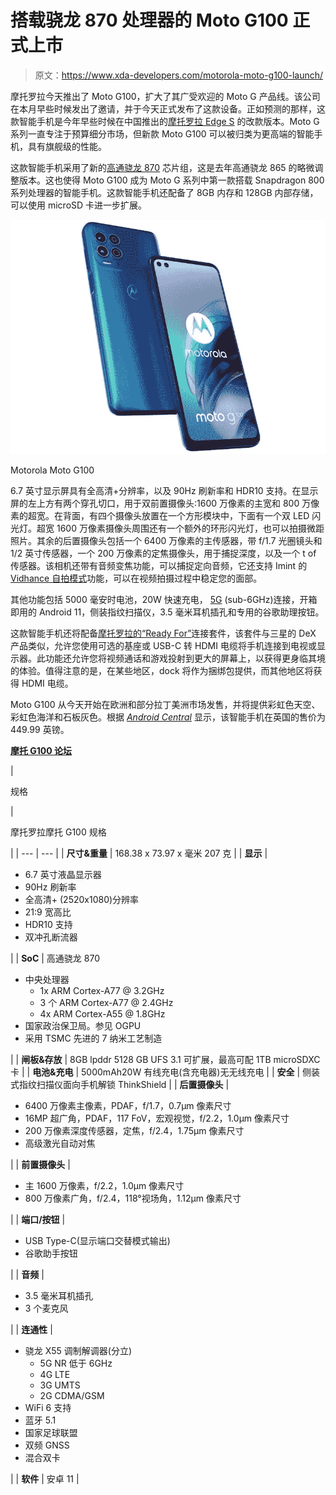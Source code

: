 # 搭载骁龙 870 处理器的 Moto G100 正式上市

> 原文：<https://www.xda-developers.com/motorola-moto-g100-launch/>

摩托罗拉今天推出了 Moto G100，扩大了其广受欢迎的 Moto G 产品线。该公司在本月早些时候发出了邀请，并于今天正式发布了这款设备。正如预测的那样，这款智能手机是今年早些时候在中国推出的[摩托罗拉 Edge S](https://www.xda-developers.com/motorola-edge-s-moto-g100-specs-features/) 的改款版本。Moto G 系列一直专注于预算细分市场，但新款 Moto G100 可以被归类为更高端的智能手机，具有旗舰级的性能。

这款智能手机采用了新的[高通骁龙 870](https://www.xda-developers.com/qualcomm-unveils-snapdragon-870/) 芯片组，这是去年高通骁龙 865 的略微调整版本。这也使得 Moto G100 成为 Moto G 系列中第一款搭载 Snapdragon 800 系列处理器的智能手机。这款智能手机还配备了 8GB 内存和 128GB 内部存储，可以使用 microSD 卡进一步扩展。

 <picture>![The Moto G100 is Motorola's first Moto G phone with flagship-level specs, and it's finally available in the US.](img/d675adae16f3de867923f1aa7a06f117.png)</picture> 

Motorola Moto G100

6.7 英寸显示屏具有全高清+分辨率，以及 90Hz 刷新率和 HDR10 支持。在显示屏的左上方有两个穿孔切口，用于双前置摄像头:1600 万像素的主宽和 800 万像素的超宽。在背面，有四个摄像头放置在一个方形模块中，下面有一个双 LED 闪光灯。超宽 1600 万像素摄像头周围还有一个额外的环形闪光灯，也可以拍摄微距照片。其余的后置摄像头包括一个 6400 万像素的主传感器，带 f/1.7 光圈镜头和 1/2 英寸传感器，一个 200 万像素的定焦摄像头，用于捕捉深度，以及一个 t of 传感器。该相机还带有音频变焦功能，可以捕捉定向音频，它还支持 Imint 的 [Vidhance 自拍模式](https://www.xda-developers.com/vidhance-selfie-mode-mutli-camera-imint/)功能，可以在视频拍摄过程中稳定您的面部。

其他功能包括 5000 毫安时电池，20W 快速充电， [5G](https://www.xda-developers.com/5g/) (sub-6GHz)连接，开箱即用的 Android 11，侧装指纹扫描仪，3.5 毫米耳机插孔和专用的谷歌助理按钮。

这款智能手机还将配备[摩托罗拉的“Ready For”](https://www.xda-developers.com/motorola-ready-for-desktop-mode-edge-plus/)连接套件，该套件与三星的 DeX 产品类似，允许您使用可选的基座或 USB-C 转 HDMI 电缆将手机连接到电视或显示器。此功能还允许您将视频通话和游戏投射到更大的屏幕上，以获得更身临其境的体验。值得注意的是，在某些地区，dock 将作为捆绑包提供，而其他地区将获得 HDMI 电缆。

Moto G100 从今天开始在欧洲和部分拉丁美洲市场发售，并将提供彩虹色天空、彩虹色海洋和石板灰色。根据 [*Android Central*](https://www.androidcentral.com/moto-g100-global-launch) 显示，该智能手机在英国的售价为 449.99 英镑。

**[摩托 G100 论坛](https://forum.xda-developers.com/f/motorola-moto-g100-edge-s.12173/)**

| 

规格

 | 

摩托罗拉摩托 G100 规格

 |
| --- | --- |
| **尺寸&重量** | 168.38 x 73.97 x 毫米 207 克 |
| **显示** | 

*   6.7 英寸液晶显示器
*   90Hz 刷新率
*   全高清+ (2520x1080)分辨率
*   21:9 宽高比
*   HDR10 支持
*   双冲孔断流器

 |
| **SoC** | 高通骁龙 870

*   中央处理器
    *   1x ARM Cortex-A77 @ 3.2GHz
    *   3 个 ARM Cortex-A77 @ 2.4GHz
    *   4x ARM Cortex-A55 @ 1.8GHz
*   国家政治保卫局。参见 OGPU
*   采用 TSMC 先进的 7 纳米工艺制造

 |
| **闸板&存放** | 8GB lpddr 5128 GB UFS 3.1 可扩展，最高可配 1TB microSDXC 卡 |
| **电池&充电** | 5000mAh20W 有线充电(含充电器)无无线充电 |
| **安全** | 侧装式指纹扫描仪面向手机解锁 ThinkShield |
| **后置摄像头** | 

*   6400 万像素主像素，PDAF，f/1.7，0.7μm 像素尺寸
*   16MP 超广角，PDAF，117 FoV，宏观视觉，f/2.2，1.0μm 像素尺寸
*   200 万像素深度传感器，定焦，f/2.4，1.75μm 像素尺寸
*   高级激光自动对焦

 |
| **前置摄像头** | 

*   主 1600 万像素，f/2.2，1.0μm 像素尺寸
*   800 万像素广角，f/2.4，118°视场角，1.12μm 像素尺寸

 |
| **端口/按钮** | 

*   USB Type-C(显示端口交替模式输出)
*   谷歌助手按钮

 |
| **音频** | 

*   3.5 毫米耳机插孔
*   3 个麦克风

 |
| **连通性** | 

*   骁龙 X55 调制解调器(分立)
    *   5G NR 低于 6GHz
    *   4G LTE
    *   3G UMTS
    *   2G CDMA/GSM
*   WiFi 6 支持
*   蓝牙 5.1
*   国家足球联盟
*   双频 GNSS
*   混合双卡

 |
| **软件** | 安卓 11 |
